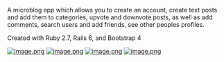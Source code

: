 A microblog app which allows you to create an account, create text posts and add them to categories, upvote and downvote posts, as well as add comments, search users and add friends, see other peoples profiles.

Created with Ruby 2.7, Rails 6, and Bootstrap 4


[![image.png](https://i.postimg.cc/W1gqKRxh/image.png)](https://postimg.cc/v48mgKYs)
[![image.png](https://i.postimg.cc/zBVxTXPy/image.png)](https://postimg.cc/njfKJZxx)
[![image.png](https://i.postimg.cc/gcLMJjZ5/image.png)](https://postimg.cc/pyxQc2kY)
[![image.png](https://i.postimg.cc/7hSMNC1Z/image.png)](https://postimg.cc/QKxT8dn2)

